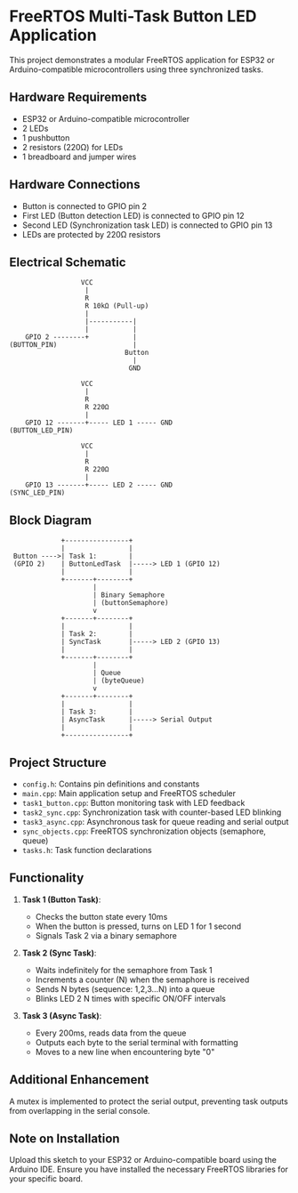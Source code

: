 # FreeRTOS Multi-Task Button LED Application

This project demonstrates a modular FreeRTOS application for ESP32 or Arduino-compatible microcontrollers using three synchronized tasks.

## Hardware Requirements

- ESP32 or Arduino-compatible microcontroller
- 2 LEDs
- 1 pushbutton
- 2 resistors (220Ω) for LEDs
- 1 breadboard and jumper wires

## Hardware Connections

- Button is connected to GPIO pin 2
- First LED (Button detection LED) is connected to GPIO pin 12
- Second LED (Synchronization task LED) is connected to GPIO pin 13
- LEDs are protected by 220Ω resistors

## Electrical Schematic

```
                  VCC
                   |
                   R
                   R 10kΩ (Pull-up)
                   |
                   |-----------|
                   |           |
    GPIO 2 --------+           |
(BUTTON_PIN)                   |
                             Button
                               |
                              GND
                              
                  VCC
                   |
                   R
                   R 220Ω
                   |
    GPIO 12 -------+----- LED 1 ----- GND
(BUTTON_LED_PIN)

                  VCC
                   |
                   R
                   R 220Ω
                   |
    GPIO 13 -------+----- LED 2 ----- GND
(SYNC_LED_PIN)
```

## Block Diagram

```
             +----------------+
             |                |
 Button ---->| Task 1:        |
 (GPIO 2)    | ButtonLedTask  |-----> LED 1 (GPIO 12)
             |                |
             +-------+--------+
                     |
                     | Binary Semaphore
                     | (buttonSemaphore)
                     v
             +-------+--------+
             |                |
             | Task 2:        |
             | SyncTask       |-----> LED 2 (GPIO 13)
             |                |
             +-------+--------+
                     |
                     | Queue
                     | (byteQueue)
                     v
             +-------+--------+
             |                |
             | Task 3:        |
             | AsyncTask      |-----> Serial Output
             |                |
             +----------------+
```

## Project Structure

- `config.h`: Contains pin definitions and constants
- `main.cpp`: Main application setup and FreeRTOS scheduler
- `task1_button.cpp`: Button monitoring task with LED feedback
- `task2_sync.cpp`: Synchronization task with counter-based LED blinking
- `task3_async.cpp`: Asynchronous task for queue reading and serial output
- `sync_objects.cpp`: FreeRTOS synchronization objects (semaphore, queue)
- `tasks.h`: Task function declarations

## Functionality

1. **Task 1 (Button Task)**:
   - Checks the button state every 10ms
   - When the button is pressed, turns on LED 1 for 1 second
   - Signals Task 2 via a binary semaphore

2. **Task 2 (Sync Task)**:
   - Waits indefinitely for the semaphore from Task 1
   - Increments a counter (N) when the semaphore is received
   - Sends N bytes (sequence: 1,2,3...N) into a queue
   - Blinks LED 2 N times with specific ON/OFF intervals

3. **Task 3 (Async Task)**:
   - Every 200ms, reads data from the queue
   - Outputs each byte to the serial terminal with formatting
   - Moves to a new line when encountering byte "0"

## Additional Enhancement

A mutex is implemented to protect the serial output, preventing task outputs from overlapping in the serial console.

## Note on Installation

Upload this sketch to your ESP32 or Arduino-compatible board using the Arduino IDE. Ensure you have installed the necessary FreeRTOS libraries for your specific board. 